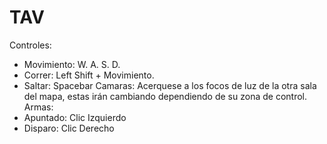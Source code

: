 # TAV
Controles: 
- Movimiento: W. A. S. D.
- Correr: Left Shift + Movimiento.
- Saltar: Spacebar
Camaras: Acerquese a los focos de luz de la otra sala del mapa, estas irán cambiando dependiendo de su zona de control.
Armas:
- Apuntado: Clic Izquierdo
- Disparo: Clic Derecho
